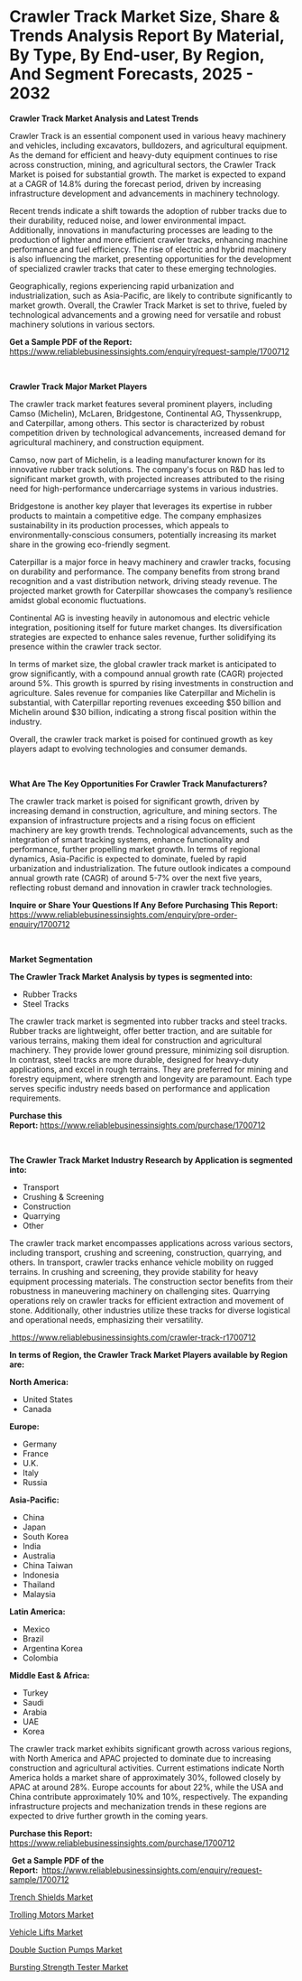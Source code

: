 <p><h1>Crawler Track Market Size, Share & Trends Analysis Report By Material, By Type, By End-user, By Region, And Segment Forecasts, 2025 - 2032</h1></p><p><strong>Crawler Track Market Analysis and Latest Trends</strong></p>
<p><p>Crawler Track is an essential component used in various heavy machinery and vehicles, including excavators, bulldozers, and agricultural equipment. As the demand for efficient and heavy-duty equipment continues to rise across construction, mining, and agricultural sectors, the Crawler Track Market is poised for substantial growth. The market is expected to expand at a CAGR of 14.8% during the forecast period, driven by increasing infrastructure development and advancements in machinery technology.</p><p>Recent trends indicate a shift towards the adoption of rubber tracks due to their durability, reduced noise, and lower environmental impact. Additionally, innovations in manufacturing processes are leading to the production of lighter and more efficient crawler tracks, enhancing machine performance and fuel efficiency. The rise of electric and hybrid machinery is also influencing the market, presenting opportunities for the development of specialized crawler tracks that cater to these emerging technologies.</p><p>Geographically, regions experiencing rapid urbanization and industrialization, such as Asia-Pacific, are likely to contribute significantly to market growth. Overall, the Crawler Track Market is set to thrive, fueled by technological advancements and a growing need for versatile and robust machinery solutions in various sectors.</p></p>
<p><strong>Get a Sample PDF of the Report:&nbsp;</strong> <a href="https://www.reliablebusinessinsights.com/enquiry/request-sample/1700712?utm_campaign=1106&utm_medium=2&utm_source=Github&utm_content=ia&utm_term=18022025&utm_id=crawler-track">https://www.reliablebusinessinsights.com/enquiry/request-sample/1700712</a></p>
<p>&nbsp;</p>
<p><strong>Crawler Track Major Market Players</strong></p>
<p><p>The crawler track market features several prominent players, including Camso (Michelin), McLaren, Bridgestone, Continental AG, Thyssenkrupp, and Caterpillar, among others. This sector is characterized by robust competition driven by technological advancements, increased demand for agricultural machinery, and construction equipment.</p><p>Camso, now part of Michelin, is a leading manufacturer known for its innovative rubber track solutions. The company's focus on R&D has led to significant market growth, with projected increases attributed to the rising need for high-performance undercarriage systems in various industries.</p><p>Bridgestone is another key player that leverages its expertise in rubber products to maintain a competitive edge. The company emphasizes sustainability in its production processes, which appeals to environmentally-conscious consumers, potentially increasing its market share in the growing eco-friendly segment.</p><p>Caterpillar is a major force in heavy machinery and crawler tracks, focusing on durability and performance. The company benefits from strong brand recognition and a vast distribution network, driving steady revenue. The projected market growth for Caterpillar showcases the company’s resilience amidst global economic fluctuations.</p><p>Continental AG is investing heavily in autonomous and electric vehicle integration, positioning itself for future market changes. Its diversification strategies are expected to enhance sales revenue, further solidifying its presence within the crawler track sector.</p><p>In terms of market size, the global crawler track market is anticipated to grow significantly, with a compound annual growth rate (CAGR) projected around 5%. This growth is spurred by rising investments in construction and agriculture. Sales revenue for companies like Caterpillar and Michelin is substantial, with Caterpillar reporting revenues exceeding $50 billion and Michelin around $30 billion, indicating a strong fiscal position within the industry. </p><p>Overall, the crawler track market is poised for continued growth as key players adapt to evolving technologies and consumer demands.</p></p>
<p>&nbsp;</p>
<p><strong>What Are The Key Opportunities For Crawler Track Manufacturers?</strong></p>
<p><p>The crawler track market is poised for significant growth, driven by increasing demand in construction, agriculture, and mining sectors. The expansion of infrastructure projects and a rising focus on efficient machinery are key growth trends. Technological advancements, such as the integration of smart tracking systems, enhance functionality and performance, further propelling market growth. In terms of regional dynamics, Asia-Pacific is expected to dominate, fueled by rapid urbanization and industrialization. The future outlook indicates a compound annual growth rate (CAGR) of around 5-7% over the next five years, reflecting robust demand and innovation in crawler track technologies.</p></p>
<p><strong>Inquire or Share Your Questions If Any Before Purchasing This Report:</strong> <a href="https://www.reliablebusinessinsights.com/enquiry/pre-order-enquiry/1700712?utm_campaign=1106&utm_medium=2&utm_source=Github&utm_content=ia&utm_term=18022025&utm_id=crawler-track">https://www.reliablebusinessinsights.com/enquiry/pre-order-enquiry/1700712</a></p>
<p>&nbsp;</p>
<p><strong>Market Segmentation</strong></p>
<p><strong>The Crawler Track Market Analysis by types is segmented into:</strong></p>
<p><ul><li>Rubber Tracks</li><li>Steel Tracks</li></ul></p>
<p><p>The crawler track market is segmented into rubber tracks and steel tracks. Rubber tracks are lightweight, offer better traction, and are suitable for various terrains, making them ideal for construction and agricultural machinery. They provide lower ground pressure, minimizing soil disruption. In contrast, steel tracks are more durable, designed for heavy-duty applications, and excel in rough terrains. They are preferred for mining and forestry equipment, where strength and longevity are paramount. Each type serves specific industry needs based on performance and application requirements.</p></p>
<p><strong>Purchase this Report:&nbsp;</strong><a href="https://www.reliablebusinessinsights.com/purchase/1700712?utm_campaign=1106&utm_medium=2&utm_source=Github&utm_content=ia&utm_term=18022025&utm_id=crawler-track">https://www.reliablebusinessinsights.com/purchase/1700712</a></p>
<p>&nbsp;</p>
<p><strong>The Crawler Track Market Industry Research by Application is segmented into:</strong></p>
<p><ul><li>Transport</li><li>Crushing & Screening</li><li>Construction</li><li>Quarrying</li><li>Other</li></ul></p>
<p><p>The crawler track market encompasses applications across various sectors, including transport, crushing and screening, construction, quarrying, and others. In transport, crawler tracks enhance vehicle mobility on rugged terrains. In crushing and screening, they provide stability for heavy equipment processing materials. The construction sector benefits from their robustness in maneuvering machinery on challenging sites. Quarrying operations rely on crawler tracks for efficient extraction and movement of stone. Additionally, other industries utilize these tracks for diverse logistical and operational needs, emphasizing their versatility.</p></p>
<p><a href="https://www.reliablebusinessinsights.com/crawler-track-r1700712?utm_campaign=1106&utm_medium=2&utm_source=Github&utm_content=ia&utm_term=18022025&utm_id=crawler-track">&nbsp;https://www.reliablebusinessinsights.com/crawler-track-r1700712</a></p>
<p><strong>In terms of Region, the Crawler Track Market Players available by Region are:</strong></p>
<p>
    <p> <strong> North America: </strong>
        <ul>
            <li>United States</li>
            <li>Canada</li>
        </ul>
        </p> 
    <p> <strong> Europe: </strong>
        <ul>
            <li>Germany</li>
            <li>France</li>
            <li>U.K.</li>
            <li>Italy</li>
            <li>Russia</li>
        </ul>
        </p> 
    <p> <strong> Asia-Pacific: </strong>
        <ul>
            <li>China</li>
            <li>Japan</li>
            <li>South Korea</li>
            <li>India</li>
            <li>Australia</li>
            <li>China Taiwan</li>
            <li>Indonesia</li>
            <li>Thailand</li>
            <li>Malaysia</li>
        </ul>
        </p> 
    <p> <strong> Latin America: </strong>
        <ul>
            <li>Mexico</li>
            <li>Brazil</li>
            <li>Argentina Korea</li>
            <li>Colombia</li>
        </ul>
        </p> 
    <p> <strong> Middle East & Africa: </strong>
        <ul>
            <li>Turkey</li>
            <li>Saudi</li>
            <li>Arabia</li>
            <li>UAE</li>
            <li>Korea</li>
        </ul>
    </p>
    </p>
<p><p>The crawler track market exhibits significant growth across various regions, with North America and APAC projected to dominate due to increasing construction and agricultural activities. Current estimations indicate North America holds a market share of approximately 30%, followed closely by APAC at around 28%. Europe accounts for about 22%, while the USA and China contribute approximately 10% and 10%, respectively. The expanding infrastructure projects and mechanization trends in these regions are expected to drive further growth in the coming years.</p></p>
<p><strong>Purchase this Report: </strong><a href="https://www.reliablebusinessinsights.com/purchase/1700712?utm_campaign=1106&utm_medium=2&utm_source=Github&utm_content=ia&utm_term=18022025&utm_id=crawler-track">https://www.reliablebusinessinsights.com/purchase/1700712</a></p>
<p>&nbsp;<strong>Get a Sample PDF of the Report:&nbsp;&nbsp;</strong><a href="https://www.reliablebusinessinsights.com/enquiry/request-sample/1700712?utm_campaign=1106&utm_medium=2&utm_source=Github&utm_content=ia&utm_term=18022025&utm_id=crawler-track">https://www.reliablebusinessinsights.com/enquiry/request-sample/1700712</a></p>
<p><strong></strong></p>
<p><p><a href="https://github.com/jhamygunler/Market-Research-Report-List-1/blob/main/trench-shields-market.md?utm_campaign=1106&utm_medium=2&utm_source=Github&utm_content=ia&utm_term=18022025&utm_id=crawler-track">Trench Shields Market</a></p><p><a href="https://github.com/vigoseiler/Market-Research-Report-List-1/blob/main/trolling-motors-market.md?utm_campaign=1106&utm_medium=2&utm_source=Github&utm_content=ia&utm_term=18022025&utm_id=crawler-track">Trolling Motors Market</a></p><p><a href="https://github.com/poianaokkels/Market-Research-Report-List-1/blob/main/vehicle-lifts-market.md?utm_campaign=1106&utm_medium=2&utm_source=Github&utm_content=ia&utm_term=18022025&utm_id=crawler-track">Vehicle Lifts Market</a></p><p><a href="https://github.com/daemluari/Market-Research-Report-List-1/blob/main/double-suction-pumps-market.md?utm_campaign=1106&utm_medium=2&utm_source=Github&utm_content=ia&utm_term=18022025&utm_id=crawler-track">Double Suction Pumps Market</a></p><p><a href="https://github.com/ivetasyizhi/Market-Research-Report-List-1/blob/main/bursting-strength-tester-market.md?utm_campaign=1106&utm_medium=2&utm_source=Github&utm_content=ia&utm_term=18022025&utm_id=crawler-track">Bursting Strength Tester Market</a></p></p>